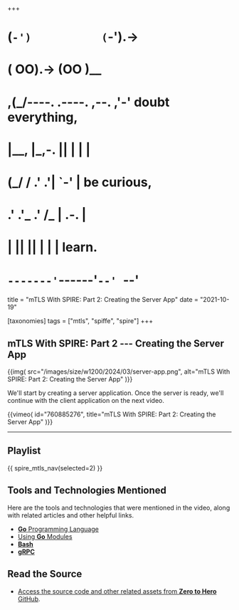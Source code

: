 +++
#   (`-')           (`-').->
#   ( OO).->        (OO )__
# ,(_/----. .----. ,--. ,'-' doubt everything,
# |__,    |\_,-.  ||  | |  |
#  (_/   /    .' .'|  `-'  | be curious,
#  .'  .'_  .'  /_ |  .-.  |
# |       ||      ||  | |  | learn.
# `-------'`------'`--' `--'

title = "mTLS With SPIRE: Part 2: Creating the Server App"
date = "2021-10-19"

[taxonomies]
tags = ["mtls", "spiffe", "spire"]
+++

## mTLS With SPIRE: Part 2 --- Creating the Server App

{{img(
  src="/images/size/w1200/2024/03/server-app.png",
  alt="mTLS With SPIRE: Part 2: Creating the Server App"
)}}

We'll start by creating a server application. Once the server is ready, we'll
continue with the client application on the next video.

{{vimeo(
  id="760885276", 
  title="mTLS With SPIRE: Part 2: Creating the Server App"
)}}

--------

## Playlist

{{ spire_mtls_nav(selected=2) }}

## Tools and Technologies Mentioned

Here are the tools and technologies that were mentioned in the video, along with
related articles and other helpful links.

* [**Go** Programming Language](https://go.dev/)
* [Using **Go** Modules](https://go.dev/blog/using-go-modules)
* [**Bash**](https://en.wikipedia.org/wiki/Bash_(Unix_shell))
* [**gRPC**](https://grpc.io/)

## Read the Source

* [Access the source code and other related assets from **Zero to Hero** GitHub](https://github.com/zerotohero-dev/spire-mtls).
